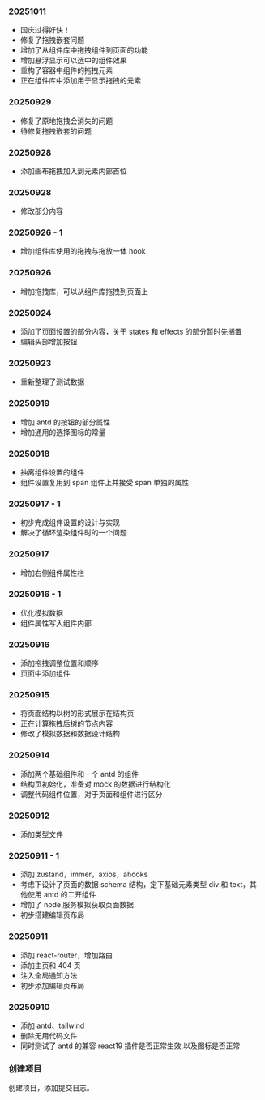 ### 20251011

- 国庆过得好快！
- 修复了拖拽嵌套问题
- 增加了从组件库中拖拽组件到页面的功能
- 增加悬浮显示可以选中的组件效果
- 重构了容器中组件的拖拽元素
- 正在组件库中添加用于显示拖拽的元素

### 20250929

- 修复了原地拖拽会消失的问题
- 待修复拖拽嵌套的问题

### 20250928

- 添加画布拖拽加入到元素内部首位

### 20250928

- 修改部分内容

### 20250926 - 1

- 增加组件库使用的拖拽与拖放一体 hook

### 20250926

- 增加拖拽库，可以从组件库拖拽到页面上

### 20250924

- 添加了页面设置的部分内容，关于 states 和 effects 的部分暂时先搁置
- 编辑头部增加按钮

### 20250923

- 重新整理了测试数据

### 20250919

- 增加 antd 的按钮的部分属性
- 增加通用的选择图标的常量

### 20250918

- 抽离组件设置的组件
- 组件设置复用到 span 组件上并接受 span 单独的属性

### 20250917 - 1

- 初步完成组件设置的设计与实现
- 解决了循环渲染组件时的一个问题

### 20250917

- 增加右侧组件属性栏

### 20250916 - 1

- 优化模拟数据
- 组件属性写入组件内部

### 20250916

- 添加拖拽调整位置和顺序
- 页面中添加组件

### 20250915

- 将页面结构以树的形式展示在结构页
- 正在计算拖拽后树的节点内容
- 修改了模拟数据和数据设计结构

### 20250914

- 添加两个基础组件和一个 antd 的组件
- 结构页初始化，准备对 mock 的数据进行结构化
- 调整代码组件位置，对于页面和组件进行区分

### 20250912

- 添加类型文件

### 20250911 - 1

- 添加 zustand，immer，axios，ahooks
- 考虑下设计了页面的数据 schema 结构，定下基础元素类型 div 和 text，其他使用 antd 的二开组件
- 增加了 node 服务模拟获取页面数据
- 初步搭建编辑页布局

### 20250911

- 添加 react-router，增加路由
- 添加主页和 404 页
- 注入全局通知方法
- 初步添加编辑页布局

### 20250910

- 添加 antd、tailwind
- 删除无用代码文件
- 同时测试了 antd 的兼容 react19 插件是否正常生效,以及图标是否正常

### 创建项目

创建项目，添加提交日志。
